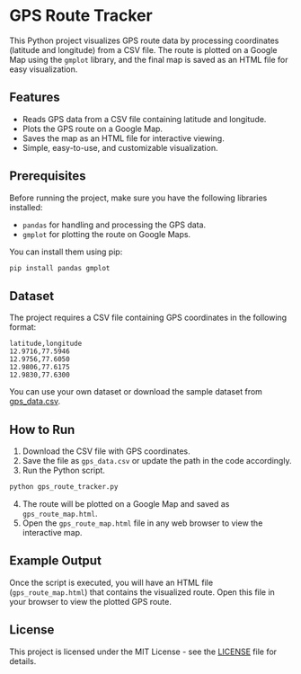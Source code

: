 # GPS Route Tracker

This Python project visualizes GPS route data by processing coordinates (latitude and longitude) from a CSV file. The route is plotted on a Google Map using the `gmplot` library, and the final map is saved as an HTML file for easy visualization.

## Features

- Reads GPS data from a CSV file containing latitude and longitude.
- Plots the GPS route on a Google Map.
- Saves the map as an HTML file for interactive viewing.
- Simple, easy-to-use, and customizable visualization.

## Prerequisites

Before running the project, make sure you have the following libraries installed:

- `pandas` for handling and processing the GPS data.
- `gmplot` for plotting the route on Google Maps.

You can install them using pip:

```bash
pip install pandas gmplot
```

## Dataset

The project requires a CSV file containing GPS coordinates in the following format:

```csv
latitude,longitude
12.9716,77.5946
12.9756,77.6050
12.9806,77.6175
12.9830,77.6300
```

You can use your own dataset or download the sample dataset from [gps_data.csv](./gps_data.csv).

## How to Run

1. Download the CSV file with GPS coordinates.
2. Save the file as `gps_data.csv` or update the path in the code accordingly.
3. Run the Python script.

```bash
python gps_route_tracker.py
```

4. The route will be plotted on a Google Map and saved as `gps_route_map.html`.
5. Open the `gps_route_map.html` file in any web browser to view the interactive map.

## Example Output

Once the script is executed, you will have an HTML file (`gps_route_map.html`) that contains the visualized route. Open this file in your browser to view the plotted GPS route.

## License

This project is licensed under the MIT License - see the [LICENSE](LICENSE) file for details.

